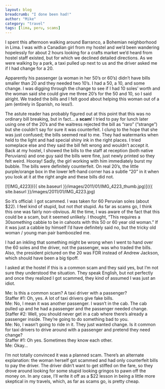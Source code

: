 ```yaml
---
layout: blog
breadcrumb: "I done been had!"
author: "Mike"
category: "travel"
tags: [lima, peru, scams]
---
```


I spent this afternoon walking around Barranco, a Bohemian neighborhood in Lima. I was with a Canadian girl from my hostel and we’d been wandering hopelessly for about 2 hours looking for a crafts market we’d heard from hostel staff existed, but for which we declined detailed directions. As we were walking by a park, a taxi pulled up next to us and the driver asked me if I had change for a 20.

Apparently his passenger (a woman in her 50’s or 60’s) didn’t have bills smaller than 20 and they needed two 10’s. I had a 50, a 10, and some change. I was digging through the change to see if I had 10 soles’ worth and the woman said she could give me three 20’s for the 50 and 10, so I said alright. We traded the bills and I felt good about helping this woman out of a jam (entirely in Spanish, no less!).

The astute reader has probably figured out at this point that this was no ordinary bill breaking, but in fact… a **scam**! I tried to pay for lunch later using one of the 20’s and the waitress rejected the bill as “raro” (“strange”) but she couldn’t say for sure it was counterfeit. I clung to the hope that she was just confused; the bills seemed real to me. They had watermarks when held to the light and had special shiny ink in the right places. I tried someplace else and they said the bill felt wrong and wouldn’t accept it. Back at my hostel, I showed the bills to the staff at reception (both native Peruvians) and one guy said the bills were fine, just newly printed so they felt weird. Hooray! Sadly, the girl working with him immediately burst my bubble. The bills were definitely counterfeit. On real 20’s, the little purple/orange box in the lower left-hand corner has a subtle “20” in it when you look at it at the right angle and these bills did not.

[![IMG_4223]({{ site.baseurl }}/images/2011/01/IMG_4223_thumb.jpg)]({{ site.basurl }}/images/2011/01/IMG_4223.jpg)

So it’s official: I got scammed. I was taken for 60 Peruvian soles (about $22). I feel kind of stupid, but not *that* stupid. As far as scams go, I think this one was fairly non-obvious. At the time, I was aware of the fact that this could be a scam, but it seemed unlikely. I thought, “This requires a 30something cabbie to be in cahoots with this 50 or 60 year old woman.” If it was just a cabbie by himself I’d have definitely said no, but the tricky old woman / young man pair bamboozled me.

I had an inkling that something might be wrong when I went to hand over the 60 soles and the driver, not the passenger, was who traded the bills. Also, the president pictured on the 20 was FDR instead of Andrew Jackson, which should have been a big tipoff.

I asked at the hostel if this is a common scam and they said yes, but I’m not sure they understood the situation. They speak English, but not perfectly and once they realized I got scammed, they kind of assumed I was just an idiot.

Me: Is this a common scam? A taxi driver with a passenger?<br/>
Staffer #1: Oh, yes. A lot of taxi drivers give fake bills.<br/>
Me: No, I mean it was another passenger. I wasn’t in the cab. The cab pulled up and he had a passenger and the passenger needed change.<br/>
Staffer #2: Well, you should never get in a cab where there’s already a passenger inside. They’re going to do something bad to you.<br/>
Me: No, I wasn’t going to ride in it. They just wanted change. Is it common for taxi drivers to drive around with a passenger and pretend they need change?<br/>
Staffer #1: Oh yes. Sometimes they know each other.<br/>
Me: Okay…

I’m not totally convinced it was a planned scam. There’s an alternate explanation: the woman herself got scammed and had only counterfeit bills to pay the driver. The driver didn’t want to get stiffed on the fare, so they drove around looking for some stupid looking gringos to pawn off the money on. In any case, I’ll write it off as a $22 lesson in being a little more skeptical in my travels, which, as far as scams go, is pretty cheap.